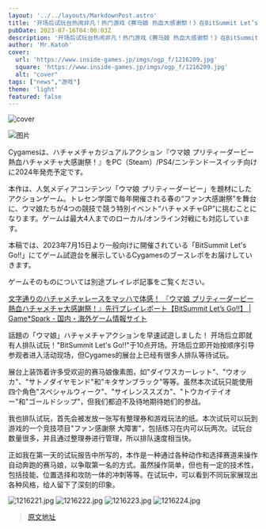 ```yaml
---
layout: '../../layouts/MarkdownPost.astro'
title: '开场后试玩台热闹非凡！热门游戏《赛马娘 热血大感谢祭！》在BitSummit Let’s Go!!展台报道'
pubDate: 2023-07-16T04:00:03Z
description: '开场后试玩台热闹非凡！热门游戏《赛马娘 热血大感谢祭！》在BitSummit Let’s Go!!展台报道'
author: 'Mr.Katoh'
cover:
  url: 'https://www.inside-games.jp/imgs/ogp_f/1216209.jpg'
  square: 'https://www.inside-games.jp/imgs/ogp_f/1216209.jpg'
  alt: "cover"
tags: ["news","游戏"]
theme: 'light'
featured: false
---
```


![cover](https://www.inside-games.jp/imgs/ogp_f/1216209.jpg)

![图片](https://www.inside-games.jp/imgs/zoom/1216220.jpg)

Cygamesは、ハチャメチャカジュアルアクション『ウマ娘 プリティーダービー熱血ハチャメチャ大感謝祭！』をPC（Steam）/PS4/ニンテンドースイッチ向けに2024年発売予定です。

本作は、人気メディアコンテンツ「ウマ娘 プリティーダービー」を題材にしたアクションゲーム。トレセン学園で毎年開催される春の“ファン大感謝祭”を舞台に、ウマ娘たちが4つの競技で競う特別イベント“ハチャメチャGP”に挑むことになります。ゲームは最大4人までのローカル/オンライン対戦にも対応しています。

本稿では、2023年7月15日より一般向けに開催されている「BitSummit Let's Go!!」にてゲーム試遊台を展示しているCygamesのブースレポをお届けしていきます。

ゲームそのものについては別途プレイレポ記事をご覧ください。

[文字通りのハチャメチャレースをマッハで体感！ 『ウマ娘 プリティーダービー 熱血ハチャメチャ大感謝祭！』先行プレイレポート【BitSummit Let’s Go!!】 | Game*Spark - 国内・海外ゲーム情報サイト](https://www.gamespark.jp/article/2023/07/14/132057.html)

話題の「ウマ娘」ハチャメチャアクションを早速試遊しました！
开场后立即就有人排队试玩！"BitSummit Let's Go!!"于10点开场。开场后立即开始按顺序引导参观者进入活动现场，但Cygames的展台上已经有很多人排队等待试玩。

展台上装饰着许多受欢迎的赛马娘像素图，如"ダイワスカーレット"、"ウオッカ"、"サトノダイヤモンド"和"キタサンブラック"等等。虽然本次试玩只能使用四个角色"スペシャルウィーク"、"サイレンススズカ"、"トウカイテイオー"和"ゴールドシップ"，但我们都迫不及待地期待她们的参战。

我也排队试玩，首先会被发放一张写有整理券和游戏玩法的纸。本次试玩可以玩到游戏的一个竞技项目"ファン感謝祭 大障害"，包括练习在内可以玩两次。试玩台数量很多，并且通过整理券进行管理，所以排队速度相当快。

正如我在第一天的试玩报告中所写的，本作是一种通过各种动作和选择赛道来操作自动奔跑的赛马娘，以争取第一名的方式。虽然操作简单，但也有一定的技术性，包括技能、位置选择和攻防一体的冲刺等等。在试玩中，可以看到不同玩家展现出各种风格，给人留下了深刻的印象。

![1216221.jpg](https://www.inside-games.jp/imgs/zoom/1216221.jpg)
![1216222.jpg](https://www.inside-games.jp/imgs/zoom/1216222.jpg)
![1216223.jpg](https://www.inside-games.jp/imgs/zoom/1216223.jpg)
![1216224.jpg](https://www.inside-games.jp/imgs/zoom/1216224.jpg)

>[原文地址](https://www.inside-games.jp/article/2023/07/16/147228.html)  
